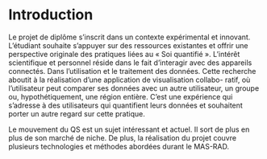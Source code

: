 # IntroductionLe projet de diplôme s’inscrit dans un contexte expérimental et innovant. L’étudiant souhaite s’appuyer sur des ressources existantes et offrir une perspective originale des pratiques liées au « Soi quantifié ».L’intérêt scientifique et personnel réside dans le fait d’interagir avec des appareils connectés. Dans l’utilisation et le traitement des données. Cette recherche aboutit à la réalisation d’une application de visualisation collabo- ratif, où l’utilisateur peut comparer ses données avec un autre utilisateur, un groupe ou, hypothétiquement, une région entière. C’est une expérience qui s’adresse à des utilisateurs qui quantifient leurs données et souhaitent porter un autre regard sur cette pratique.Le mouvement du QS est un sujet intéressant et actuel. Il sort de plus en plus de son marché de niche. De plus, la réalisation du projet couvre plusieurs technologies et méthodes abordées durant le MAS-RAD.
